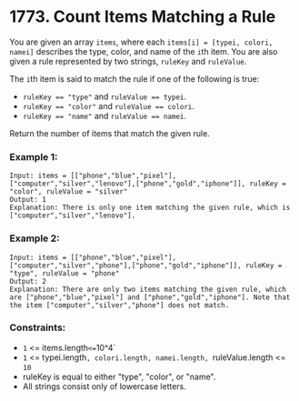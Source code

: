 # 1773. Count Items Matching a Rule

You are given an array `items`, where each `items[i] = [typei, colori, namei]` describes the type, color, and name of the `i`th item. You are also given a rule represented by two strings, `ruleKey` and `ruleValue`.

The `i`th item is said to match the rule if one of the following is true:

- `ruleKey == "type"` and `ruleValue == typei`.
- `ruleKey == "color"` and `ruleValue == colori`.
- `ruleKey == "name"` and `ruleValue == namei`.

Return the number of items that match the given rule.

### Example 1:

```
Input: items = [["phone","blue","pixel"],["computer","silver","lenovo"],["phone","gold","iphone"]], ruleKey = "color", ruleValue = "silver"
Output: 1
Explanation: There is only one item matching the given rule, which is ["computer","silver","lenovo"].
```

### Example 2:

```
Input: items = [["phone","blue","pixel"],["computer","silver","phone"],["phone","gold","iphone"]], ruleKey = "type", ruleValue = "phone"
Output: 2
Explanation: There are only two items matching the given rule, which are ["phone","blue","pixel"] and ["phone","gold","iphone"]. Note that the item ["computer","silver","phone"] does not match.
```

### Constraints:

- `1` <= items.length` <= `10^4`
- `1` <= typei.length`, colori.length, namei.length, `ruleValue.length <= `10`
- ruleKey is equal to either "type", "color", or "name".
- All strings consist only of lowercase letters.
